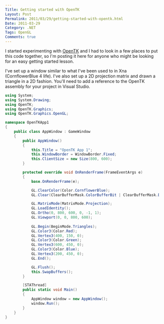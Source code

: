 ```yaml
---
Title: Getting started with OpenTK
Layout: Post
Permalink: 2011/03/29/getting-started-with-opentk.html
Date: 2011-03-29
Category: .NET
Tags: OpenGL 
Comments: true
---
```


I started experimenting with [OpenTK](http://www.opentk.com) and I had to look in a few places to put this code together, so I'm posting it here for anyone who might be looking for an easy getting started lesson.

I've set up a window similar to what I've been used to in Xna (CornflowerBlue 4 life). I've also set up a 2D projection matrix and drawn a triangle in a 2D fashion. You'll need to add a reference to the OpenTK assembly for your project in Visual Studio.

```c#
using System;
using System.Drawing;
using OpenTK;
using OpenTK.Graphics;
using OpenTK.Graphics.OpenGL;

namespace OpenTKApp1
{
	public class AppWindow : GameWindow
	{
		public AppWindow()
		{
			this.Title = "OpenTK App 1";
			this.WindowBorder = WindowBorder.Fixed;
			this.ClientSize = new Size(800, 600);			
		}

		protected override void OnRenderFrame(FrameEventArgs e)
		{
			base.OnRenderFrame(e);

			GL.ClearColor(Color.CornflowerBlue);
			GL.Clear(ClearBufferMask.ColorBufferBit | ClearBufferMask.DepthBufferBit);

			GL.MatrixMode(MatrixMode.Projection);
			GL.LoadIdentity();
			GL.Ortho(0, 800, 600, 0, -1, 1);
			GL.Viewport(0, 0, 800, 600);
			
			GL.Begin(BeginMode.Triangles);
			GL.Color3(Color.Red);
			GL.Vertex3(400, 150, 0);
			GL.Color3(Color.Green);
			GL.Vertex3(600, 450, 0);
			GL.Color3(Color.Blue);
			GL.Vertex3(200, 450, 0);
			GL.End();

			GL.Flush();
			this.SwapBuffers();
		}

		[STAThread]
		public static void Main()
		{
			AppWindow window = new AppWindow();
			window.Run();
		}
	}
}
```
